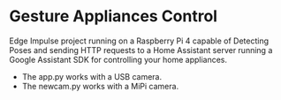 # Gesture Appliances Control
Edge Impulse project running on a Raspberry Pi 4 capable of Detecting Poses and sending HTTP requests to a Home Assistant server running a Google Assistant SDK for controlling your home appliances.

- The app.py works with a USB camera.
- The newcam.py works with a MiPi camera.
